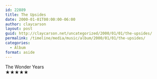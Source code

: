 ```yaml
---
id: 22889
title: The Upsides
date: 2000-01-01T00:00:00-06:00
author: claycarson
layout: post
guid: http://claycarson.net/uncategorized/2000/01/01/the-upsides/
permalink: /timeline/media/music/album/2000/01/01/the-upsides/
categories:
  - Album
format: aside
---
```

<div class="media-details"></div>

<div class="media-creator">The Wonder Years</div>

<div class="media-rating">★★★★★</div>